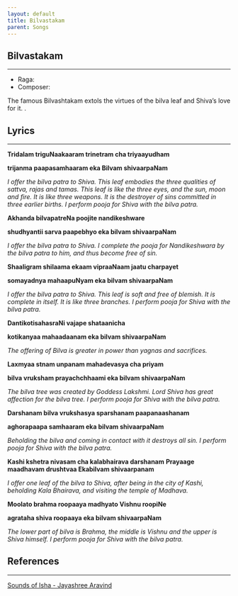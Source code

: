 ```yaml
---
layout: default
title: Bilvastakam
parent: Songs
---
```


## Bilvastakam

---
- Raga: 
- Composer: 

The famous Bilvashtakam extols the virtues of the bilva leaf and Shiva’s love for it. .

## Lyrics
---

**Tridalam triguNaakaaram trinetram cha triyaayudham**

**trijanma paapasamhaaram eka Bilvam shivaarpaNam**

_I offer the bilva patra to Shiva. This leaf embodies the three qualities of sattva, rajas and tamas. This leaf is like the three eyes, and the sun, moon and fire. It is like three weapons. It is the destroyer of sins committed in three earlier births. I perform pooja for Shiva with the bilva patra._


**Akhanda bilvapatreNa poojite nandikeshware**

**shudhyantii sarva paapebhyo eka bilvam shivaarpaNam**

_I offer the bilva patra to Shiva. I complete the pooja for Nandikeshwara by the bilva patra to him, and thus become free of sin._


**Shaaligram shilaama ekaam vipraaNaam jaatu charpayet**

**somayadnya mahaapuNyam eka bilvam shivaarpaNam**

_I offer the bilva patra to Shiva. This leaf is soft and free of blemish. It is complete in itself. It is like three branches. I perform pooja for Shiva with the bilva patra._

**DantikotisahasraNi vajape shataanicha**

**kotikanyaa mahaadaanam eka bilvam shivaarpaNam**

_The offering of Bilva is greater in power than yagnas and sacrifices._

**Laxmyaa stnam unpanam mahadevasya cha priyam**

**bilva vruksham prayachchhaami eka bilvam shivaarpaNam**

_The bilva tree was created by Goddess Lakshmi. Lord Shiva has great affection for the bilva tree. I perform pooja for Shiva with the bilva patra._

**Darshanam bilva vrukshasya sparshanam paapanaashanam**

**aghorapaapa samhaaram eka bilvam shivaarpaNam**

_Beholding the bilva and coming in contact with it destroys all sin. I perform pooja for Shiva with the bilva patra._

**Kashi kshetra nivasam cha kalabhairava darshanam**
**Prayaage maadhavam drushtvaa Ekabilvam shivaarpanam**

_I offer one leaf of the bilva to Shiva, after being in the city of Kashi, beholding Kala Bhairava, and visiting the temple of Madhava._

**Moolato brahma roopaaya madhyato Vishnu roopiNe**

**agrataha shiva roopaaya eka bilvam shivaarpaNam**

_The lower part of bilva is Brahma, the middle is Vishnu and the upper is Shiva himself. I perform pooja for Shiva with the bilva patra._

## References
---
[Sounds of Isha - Jayashree Aravind](https://open.spotify.com/track/5d1yfbwgy1JeGNPpY5xxrN?si=RgBXGwAPQ9u6LUpWxQXuaA)